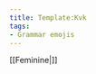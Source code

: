 ```yaml
---
title: Template:Kvk
tags:
- Grammar emojis
---
```


[[Feminine|<span title="Feminine (kvenkyn)" class='emoji feminine singular'></span>]]

